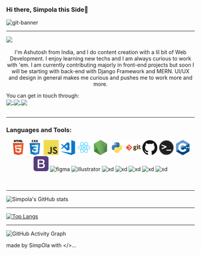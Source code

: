 ### Hi there, Simpola this Side👋
![git-banner](https://user-images.githubusercontent.com/74448357/125704444-d615265e-096b-4268-bbaa-fa6b1d340f3e.png)
___________________________________________________________________________________________________________________________________________________________________________________

![](https://komarev.com/ghpvc/?username=Techno-Simpola&color=green&style=flat)
<br>
<p align='center'>
I'm Ashutosh from India, and I do content creation with a lil bit of Web Development. 
I enjoy learning new techs and I am always curious to work with 'em. I am currently contributing majorly in front-end projects but soon I will be starting with back-end with Django Framework and MERN.
UI/UX and design in general makes me curious and pushes me to work more and more.
</p>

You can get in touch through: <br>
<a href="https://www.linkedin.com/in/ashutosh-rathore-133b58177/" rel="nofollow">
  <img align='center' src="https://img.icons8.com/doodle/32/000000/linkedin--v2.png"/>
</a>
<a href="https://www.facebook.com/ashu.rathore.543" rel="nofollw">
  <img align='center' src="https://img.icons8.com/doodle/32/000000/facebook-new.png"/>
</a>
<a href="https://www.instagram.com/technoreck/" rel="nofollw">
  <img align='center' src="https://img.icons8.com/doodle/32/000000/instagram-new.png"/>
</a>
<br><br>
___________________________________________________________________________________________________________________________________________________________________________________

### Languages and Tools:

<div align="center">


<img  alt="HTML5" width="40px" src="https://raw.githubusercontent.com/github/explore/80688e429a7d4ef2fca1e82350fe8e3517d3494d/topics/html/html.png" />
<img alt="CSS3" width="40px" src="https://raw.githubusercontent.com/github/explore/80688e429a7d4ef2fca1e82350fe8e3517d3494d/topics/css/css.png" />
<img alt="JavaScript" width="40px" src="https://raw.githubusercontent.com/github/explore/80688e429a7d4ef2fca1e82350fe8e3517d3494d/topics/javascript/javascript.png" />
 <img alt="Visual Studio Code" width="40px" src="https://raw.githubusercontent.com/github/explore/80688e429a7d4ef2fca1e82350fe8e3517d3494d/topics/visual-studio-code/visual-studio-code.png" />
<img alt="React" width="40px" src="https://raw.githubusercontent.com/github/explore/80688e429a7d4ef2fca1e82350fe8e3517d3494d/topics/react/react.png" />
<img  alt="Node.js" width="40px" src="https://raw.githubusercontent.com/github/explore/80688e429a7d4ef2fca1e82350fe8e3517d3494d/topics/nodejs/nodejs.png" />
<img  alt="python" width="40px" src="https://raw.githubusercontent.com/github/explore/80688e429a7d4ef2fca1e82350fe8e3517d3494d/topics/python/python.png" />
<img  alt="Git" width="40px" src="https://raw.githubusercontent.com/github/explore/80688e429a7d4ef2fca1e82350fe8e3517d3494d/topics/git/git.png" />
<img  alt="GitHub" width="40px" src="https://raw.githubusercontent.com/github/explore/78df643247d429f6cc873026c0622819ad797942/topics/github/github.png" />
<img  alt="Terminal" width="40px" src="https://raw.githubusercontent.com/github/explore/80688e429a7d4ef2fca1e82350fe8e3517d3494d/topics/terminal/terminal.png" />
<img  alt="C++" width="40px" src="https://raw.githubusercontent.com/github/explore/80688e429a7d4ef2fca1e82350fe8e3517d3494d/topics/cpp/cpp.png" />
<img  alt="bootstrap" width="40px" src="https://raw.githubusercontent.com/github/explore/80688e429a7d4ef2fca1e82350fe8e3517d3494d/topics/bootstrap/bootstrap.png" />
<img  src="https://www.vectorlogo.zone/logos/figma/figma-icon.svg" alt="figma" width="40" height="40"/>
<img  src="https://www.vectorlogo.zone/logos/adobe_illustrator/adobe_illustrator-icon.svg" alt="illustrator" width="40" height="40"/>
<img  src="https://cdn.worldvectorlogo.com/logos/adobe-photoshop-2.svg" alt="xd" width="40" height="40"/> 
<img  src="https://cdn.worldvectorlogo.com/logos/material-ui.svg" alt="xd" width="40" height="40"/> 
 <img src="https://cdn.worldvectorlogo.com/logos/django.svg" alt="xd" width="40" height="40"/>  
 <img src="https://cdn.worldvectorlogo.com/logos/heroku.svg" alt="xd" width="40" height="40"/>
 <img src="https://www.vectorlogo.zone/logos/mongodb/mongodb-icon.svg" alt="xd" width="40" height="40"/>
</div>
<br><br>

___________________________________________________________________________________________________________________________________________________________________________________

![Simpola's GitHub stats](https://github-readme-stats.vercel.app/api?username=Techno-Simpola&theme=blue-green&show_icons=true&count_private=true)
<br>
___________________________________________________________________________________________________________________________________________________________________________________
[![Top Langs](https://github-readme-stats.vercel.app/api/top-langs/?username=Techno-Simpola&theme=blue-green&show_icons=true&layout=compact)](https://github.com/Techno-Simpola/github-readme-stats)
<br>

___________________________________________________________________________________________________________________________________________________________________________________


![GitHub Activity Graph](https://activity-graph.herokuapp.com/graph?username=Techno-Simpola&theme=github&count_private=true)  



made by SimpOla with </>...
